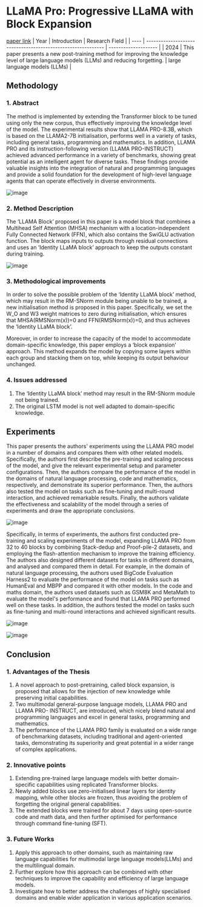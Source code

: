 # LLaMA Pro: Progressive LLaMA with Block Expansion
[paper link](https://arxiv.org/pdf/2401.02415) 
| Year | Introduction                                                         | Research Field                 |
| ---- | ------------------------------------------------------------ | -------------------- |
| 2024 |  This paper presents a new post-training method for improving the knowledge level of large language models (LLMs) and reducing forgetting.         |  large language models (LLMs)        |

## Methodology

### 1. Abstract
The method is implemented by extending the Transformer block to be tuned using only the new corpus, thus effectively improving the knowledge level of the model. The experimental results show that LLAMA PRO-8.3B, which is based on the LLAMA2-7B initialisation, performs well in a variety of tasks, including general tasks, programming and mathematics. In addition, LLAMA PRO and its instruction-following version (LLAMA PRO-INSTRUCT) achieved advanced performance in a variety of benchmarks, showing great potential as an intelligent agent for diverse tasks. These findings provide valuable insights into the integration of natural and programming languages and provide a solid foundation for the development of high-level language agents that can operate effectively in diverse environments.

![image](https://github.com/user-attachments/assets/f82998c4-8a24-472f-a71f-1ebc0be0904d)

### 2. Method Description 
The ‘LLAMA Block’ proposed in this paper is a model block that combines a Multihead Self Attention (MHSA) mechanism with a location-independent Fully Connected Network (FFN), which also contains the SwiGLU activation function. The block maps inputs to outputs through residual connections and uses an ‘Identity LLaMA block’ approach to keep the outputs constant during training.

![image](https://github.com/user-attachments/assets/61cf87cf-9c89-442b-920c-789e71d852c8)

### 3. Methodological improvements
In order to solve the possible problem of the ‘Identity LLaMA block’ method, which may result in the RM-SNorm module being unable to be trained, a new initialisation method is proposed in this paper. Specifically, we set the W_O and W3 weight matrices to zero during initialisation, which ensures that MHSA(RMSNorm(x))=0 and FFN(RMSNorm(x))=0, and thus achieves the ‘Identity LLaMA block’.

Moreover, in order to increase the capacity of the model to accommodate domain-specific knowledge, this paper employs a ‘block expansion’ approach. This method expands the model by copying some layers within each group and stacking them on top, while keeping its output behaviour unchanged.

### 4. Issues addressed 
  1. The ‘Identity LLaMA block’ method may result in the RM-SNorm module not being trained.
  2. The original LSTM model is not well adapted to domain-specific knowledge.

## Experiments
This paper presents the authors' experiments using the LLAMA PRO model in a number of domains and compares them with other related models. Specifically, the authors first describe the pre-training and scaling process of the model, and give the relevant experimental setup and parameter configurations. Then, the authors compare the performance of the model in the domains of natural language processing, code and mathematics, respectively, and demonstrate its superior performance. Then, the authors also tested the model on tasks such as fine-tuning and multi-round interaction, and achieved remarkable results. Finally, the authors validate the effectiveness and scalability of the model through a series of experiments and draw the appropriate conclusions.

![image](https://github.com/user-attachments/assets/9136cb25-9e28-45c9-bfab-3cfbeec1c15e)

Specifically, in terms of experiments, the authors first conducted pre-training and scaling experiments of the model, expanding LLAMA PRO from 32 to 40 blocks by combining Stack-dedup and Proof-pile-2 datasets, and employing the flash-attention mechanism to improve the training efficiency. The authors also designed different datasets for tasks in different domains, and analysed and compared them in detail. For example, in the domain of natural language processing, the authors used BigCode Evaluation Harness2 to evaluate the performance of the model on tasks such as HumanEval and MBPP and compared it with other models. In the code and maths domain, the authors used datasets such as GSM8K and MetaMath to evaluate the model's performance and found that LLAMA PRO performed well on these tasks. In addition, the authors tested the model on tasks such as fine-tuning and multi-round interactions and achieved significant results.

![image](https://github.com/user-attachments/assets/15042a63-4fd6-4fcb-af1a-d7c19b51fed3)

![image](https://github.com/user-attachments/assets/5f14e8a4-fd50-49f1-ab34-ec52e2cdb3ea)

## Conclusion

### 1. Advantages of the Thesis
  1. A novel approach to post-pretraining, called block expansion, is proposed that allows for the injection of new knowledge while preserving initial capabilities.
  2. Two multimodal general-purpose language models, LLAMA PRO and LLAMA PRO- INSTRUCT, are introduced, which nicely blend natural and programming languages and excel in general tasks, programming and mathematics.
  3. The performance of the LLAMA PRO family is evaluated on a wide range of benchmarking datasets, including traditional and agent-oriented tasks, demonstrating its superiority and great potential in a wider range of complex applications.

### 2. Innovative points
  1. Extending pre-trained large language models with better domain-specific capabilities using replicated Transformer blocks.
  2. Newly added blocks use zero-initialised linear layers for identity mapping, while other blocks are frozen, thus avoiding the problem of forgetting the original general capabilities.
  3. The extended blocks were trained for about 7 days using open-source code and math data, and then further optimised for performance through command fine-tuning (SFT). 

### 3. Future Works
  1. Apply this approach to other domains, such as maintaining raw language capabilities for multimodal large language models(LLMs) and the multilingual domain.
  2. Further explore how this approach can be combined with other techniques to improve the capability and efficiency of large language models.
  3. Investigate how to better address the challenges of highly specialised domains and enable wider application in various application scenarios.   
